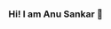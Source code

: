 ### Hi! I am Anu Sankar 👋

<!--
**anuksankar/anuksankar** is a ✨ _special_ ✨ repository because its `README.md` (this file) appears on your GitHub profile.

Here are some ideas to get you started:

- 🔭 I’m currently working as a Pro Bono Data Scientist with DataKind.
- :graduate: UC Berkeley - Master of Information and Data Science
- 📫 I can be reached at:  ...
- 😄 Pronouns: ...
- ⚡ Fun fact: ...
-->
